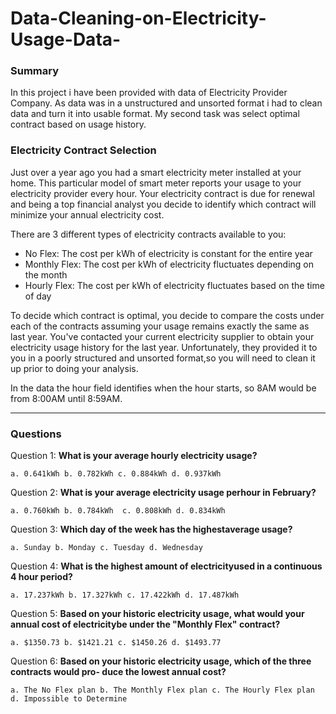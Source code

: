 # Data-Cleaning-on-Electricity-Usage-Data-
### Summary
In this project i have been provided with data of Electricity Provider Company. As data was in a unstructured and unsorted format i had to clean data and turn it into usable format. My second task was select optimal contract based on usage history.

### Electricity Contract Selection

Just over a year ago you had a smart electricity meter installed at your home. This particular model of smart meter reports your usage to your electricity provider every hour. Your electricity contract is due for renewal and being a top financial analyst you decide to identify which contract will minimize your annual electricity cost.

There are 3 different types of electricity contracts available to you:

- No Flex: The cost per kWh of electricity is constant for the entire year
- Monthly Flex: The cost per kWh of electricity fluctuates depending on the month 
- Hourly Flex: The cost per kWh of electricity fluctuates based on the time of day
    
To decide which contract is optimal, you decide to compare the costs under each of the contracts assuming your usage remains exactly the same as last year. You've contacted your current electricity supplier to obtain your electricity usage history for the last year. Unfortunately, they provided it to you in a poorly structured and unsorted format,so you will need to clean it up prior to doing your analysis.

In the data the hour field identifies when the hour starts, so 8AM would be from 8:00AM until 8:59AM.

---

### Questions

Question 1: **What is your average hourly electricity usage?**
    
    a. 0.641kWh b. 0.782kWh c. 0.884kWh d. 0.937kWh

Question 2: **What is your average electricity usage perhour in February?**

    a. 0.760kWh b. 0.784kWh  c. 0.808kWh d. 0.834kWh
    
Question 3: **Which day of the week has the highestaverage usage?**

    a. Sunday b. Monday c. Tuesday d. Wednesday

Question 4: **What is the highest amount of electricityused in a continuous 4 hour period?**

    a. 17.237kWh b. 17.327kWh c. 17.422kWh d. 17.487kWh

Question 5: **Based on your historic electricity usage, what would your annual cost of electricitybe under the "Monthly Flex" contract?**

    a. $1350.73 b. $1421.21 c. $1450.26 d. $1493.77
    
Question 6: **Based on your historic electricity usage, which of the three contracts would pro- duce the lowest annual cost?**
    
    a. The No Flex plan b. The Monthly Flex plan c. The Hourly Flex plan d. Impossible to Determine
